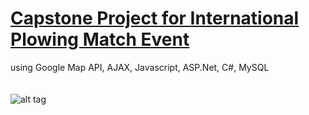 # [Capstone Project for International Plowing Match Event](https://github.com/chharam/Capstone_IPM_RV.git)
using Google Map API, AJAX, Javascript, ASP.Net, C#, MySQL
<br>
<br>
<br>
![alt tag](https://github.com/chharam/Capstone_IPM_RV/blob/master/docs/readme.jpg) 

<br>
